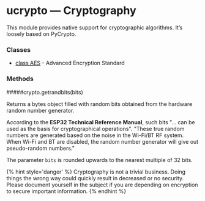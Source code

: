 # ucrypto — Cryptography
This module provides native support for cryptographic algorithms. It’s loosely based on PyCrypto.

### Classes
- [class AES](../pycom/aes.md) - Advanced Encryption Standard
### Methods

#####<function>crypto.getrandbits(bits)</function>

Returns a bytes object filled with random bits obtained from the hardware random number generator.

According to the **ESP32 Technical Reference Manual**, such bits "... can be used as the basis for cryptographical operations". "These true random numbers are generated based on the noise in the Wi-Fi/BT RF system. When Wi-Fi and BT are disabled, the random number generator will give out pseudo-random numbers."

The parameter `bits` is rounded upwards to the nearest multiple of 32 bits.

{% hint style='danger' %}
Cryptography is not a trivial business. Doing things the wrong way could quickly result in decreased or no security. Please document yourself in the subject if you are depending on encryption to secure important information.
{% endhint %}
